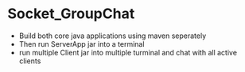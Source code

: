 # Socket_GroupChat
* Build both core java applications using maven seperately
* Then run ServerApp jar into a terminal
* run multiple Client jar into multiple turminal and chat with all active clients
